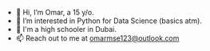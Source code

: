 - 👋 Hi, I’m Omar, a 15 y/o.
- 👀 I’m interested in Python for Data Science (basics atm).
- 🏫 I'm a high schooler in Dubai.
- 📫 Reach out to me at omarmse123@outlook.com

<!---
omar-mse/omar-mse is a ✨ special ✨ repository because its `README.md` (this file) appears on your GitHub profile.
You can click the Preview link to take a look at your changes.
--->

